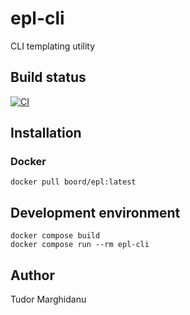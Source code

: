 # epl-cli

CLI templating utility

## Build status

[![CI](https://github.com/marghidanu/epl/actions/workflows/CI.yml/badge.svg?branch=master&event=push)](https://github.com/marghidanu/epl/actions/workflows/CI.yml)

## Installation

### Docker

```
docker pull boord/epl:latest
```

## Development environment

```
docker compose build
docker compose run --rm epl-cli
```

## Author

Tudor Marghidanu
